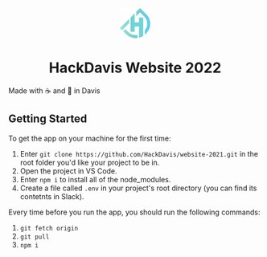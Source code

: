 <p align="center">
  <a href="https://www.hackdavis.io">
    <img alt="HackDavis" src="https://github.com/HackDavis/website-2021/blob/master/src/images/hd_logo.png" width="60" />
  </a>
</p>
<h1 align="center">
  HackDavis Website 2022
</h1>

Made with ☕ and 💛 in Davis

## Getting Started

To get the app on your machine for the first time: 

1. Enter `git clone https://github.com/HackDavis/website-2021.git` in the root folder you'd like your project to be in. 
2. Open the project in VS Code. 
3. Enter `npm i` to install all of the node_modules. 
4. Create a file called `.env` in your project's root directory (you can find its contetnts in Slack). 

Every time before you run the app, you should run the following commands: 
1. `git fetch origin` 
2. `git pull` 
3. `npm i` 